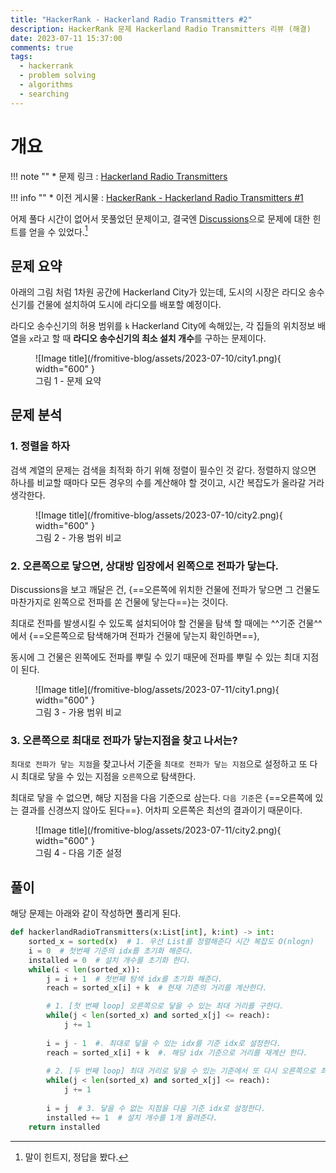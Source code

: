 ```yaml
---
title: "HackerRank - Hackerland Radio Transmitters #2"
description: HackerRank 문제 Hackerland Radio Transmitters 리뷰 (해결)
date: 2023-07-11 15:37:00
comments: true
tags:
  - hackerrank
  - problem solving
  - algorithms
  - searching
---
```


# 개요

!!! note ""
    * 문제 링크 : [Hackerland Radio Transmitters](https://www.hackerrank.com/challenges/hackerland-radio-transmitters/problem?isFullScreen=true)

!!! info ""
    * 이전 게시물 : [HackerRank - Hackerland Radio Transmitters #1](/fromitive-blog/coding-interview/2023-07-10-hackerrank-1)


어제 풀다 시간이 없어서 못풀었던 문제이고, 결국엔 [Discussions](https://www.hackerrank.com/challenges/hackerland-radio-transmitters/forum)으로 문제에 대한 힌트를 얻을 수 있었다.[^1]

[^1]: 말이 힌트지, 정답을 봤다. 

## 문제 요약

아래의 그림 처럼 1차원 공간에 Hackerland City가 있는데, 도시의 시장은 라디오 송수신기를 건물에 설치하여 도시에 라디오를 배포할 예정이다.

라디오 송수신기의 허용 범위를 `k` Hackerland City에 속해있는, 각 집들의 위치정보 배열을 `x`라고 할 때 **라디오 송수신기의 최소 설치 개수**를 구하는 문제이다.

<figure markdown>
  ![Image title](/fromitive-blog/assets/2023-07-10/city1.png){ width="600" }
  <figcaption>그림 1 - 문제 요약</figcaption>
</figure>


## 문제 분석

### 1. 정렬을 하자

검색 계열의 문제는 검색을 최적화 하기 위해 정렬이 필수인 것 같다. 정렬하지 않으면 하나를 비교할 때마다 모든 경우의 수를 계산해야 할 것이고, 시간 복잡도가 올라갈 거라 생각한다.

<figure markdown>
  ![Image title](/fromitive-blog/assets/2023-07-10/city2.png){ width="600" }
  <figcaption>그림 2 - 가용 범위 비교</figcaption>
</figure>


### 2. 오른쪽으로 닿으면, 상대방 입장에서 왼쪽으로 전파가 닿는다.  

Discussions을 보고 깨달은 건, {==오른쪽에 위치한 건물에 전파가 닿으면 그 건물도 마찬가지로 왼쪽으로 전파를 쏜 건물에 닿는다==}는 것이다.

최대로 전파를 발생시킬 수 있도록 설치되어야 할 건물을 탐색 할 때에는 ^^기준 건물^^ 에서 {==오른쪽으로 탐색해가며 전파가 건물에 닿는지 확인하면==},

동시에 그 건물은 왼쪽에도 전파를 뿌릴 수 있기 때문에 전파를 뿌릴 수 있는 최대 지점이 된다.

<figure markdown>
  ![Image title](/fromitive-blog/assets/2023-07-11/city1.png){ width="600" }
  <figcaption>그림 3 - 가용 범위 비교</figcaption>
</figure>


### 3. 오른쪽으로 최대로 전파가 닿는지점을 찾고 나서는?

`최대로 전파가 닿는 지점`을 찾고나서 기준을 `최대로 전파가 닿는 지점`으로 설정하고 또 다시 최대로 닿을 수 있는 지점을 `오른쪽`으로 탐색한다.

최대로 닿을 수 없으면, 해당 지점을 다음 기준으로 삼는다. `다음 기준`은 {==오른쪽에 있는 결과를 신경쓰지 않아도 된다==}. 어차피 오른쪽은 최선의 결과이기 때문이다.

<figure markdown>
  ![Image title](/fromitive-blog/assets/2023-07-11/city2.png){ width="600" }
  <figcaption>그림 4 - 다음 기준 설정</figcaption>
</figure>


## 풀이

해당 문제는 아래와 같이 작성하면 풀리게 된다.

``` python title="hackerlandRadioTransmitters.py"
def hackerlandRadioTransmitters(x:List[int], k:int) -> int: 
    sorted_x = sorted(x)  # 1. 우선 List를 정렬해준다 시간 복잡도 O(nlogn)
    i = 0  # 첫번째 기준의 idx를 초기화 해준다.
    installed = 0  # 설치 개수를 초기화 한다.
    while(i < len(sorted_x)):
        j = i + 1  # 첫번째 탐색 idx를 초기화 해준다.
        reach = sorted_x[i] + k  # 현재 기준의 거리를 계산한다.

        # 1. [첫 번째 loop] 오른쪽으로 닿을 수 있는 최대 거리를 구한다.
        while(j < len(sorted_x) and sorted_x[j] <= reach):
            j += 1
                
        i = j - 1  #. 최대로 닿을 수 있는 idx를 기준 idx로 설정한다.
        reach = sorted_x[i] + k  #. 해당 idx 기준으로 거리를 재계산 한다.
        
        # 2. [두 번째 loop] 최대 거리로 닿을 수 있는 기준에서 또 다시 오른쪽으로 최대 거리를 구한다.
        while(j < len(sorted_x) and sorted_x[j] <= reach):
            j += 1
            
        i = j  # 3. 닿을 수 없는 지점을 다음 기준 idx로 설정한다.
        installed += 1  # 설치 개수를 1개 올려준다.
    return installed         
```